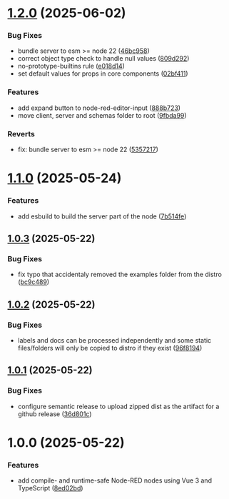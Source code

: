 # [1.2.0](https://github.com/AllanOricil/node-red-vue-template/compare/v1.1.0...v1.2.0) (2025-06-02)


### Bug Fixes

* bundle server to esm >= node 22 ([46bc958](https://github.com/AllanOricil/node-red-vue-template/commit/46bc95884aad88ee3545bcb5011707ed82496055))
* correct object type check to handle null values ([809d292](https://github.com/AllanOricil/node-red-vue-template/commit/809d29258dedb60555b2c5331648a3bccd340664))
* no-prototype-builtins rule ([e018d14](https://github.com/AllanOricil/node-red-vue-template/commit/e018d14a64a44dc40b69c419f2dbeb336f5fd705))
* set default values for props in core components ([02bf411](https://github.com/AllanOricil/node-red-vue-template/commit/02bf411c0c4239e7efc2c7a3bccb3523213b6718))


### Features

* add expand button to node-red-editor-input ([888b723](https://github.com/AllanOricil/node-red-vue-template/commit/888b7239bf0c724babba62a0a81fa9e5faeb9d8f))
* move client, server and schemas folder to root ([9fbda99](https://github.com/AllanOricil/node-red-vue-template/commit/9fbda992d01e3adbd78d2e2066023e07693a2e56))


### Reverts

* fix: bundle server to esm >= node 22 ([5357217](https://github.com/AllanOricil/node-red-vue-template/commit/535721713a1d867daea34b698cd60db7c0832cd2))

# [1.1.0](https://github.com/AllanOricil/node-red-vue-template/compare/v1.0.3...v1.1.0) (2025-05-24)


### Features

* add esbuild to build the server part of the node ([7b514fe](https://github.com/AllanOricil/node-red-vue-template/commit/7b514fe2fea89dbde503c01820143cf964180b00))

## [1.0.3](https://github.com/AllanOricil/node-red-vue-template/compare/v1.0.2...v1.0.3) (2025-05-22)


### Bug Fixes

* fix typo that accidentaly removed the examples folder from the distro ([bc9c489](https://github.com/AllanOricil/node-red-vue-template/commit/bc9c489a911477280a93a5cf2bdb91aa7f547f17))

## [1.0.2](https://github.com/AllanOricil/node-red-vue-template/compare/v1.0.1...v1.0.2) (2025-05-22)


### Bug Fixes

* labels and docs can be processed independently and some static files/folders will only be copied to distro if they exist ([96f8194](https://github.com/AllanOricil/node-red-vue-template/commit/96f8194812c5c81082249939dcc1462e5d8b30f9))

## [1.0.1](https://github.com/AllanOricil/node-red-vue-template/compare/v1.0.0...v1.0.1) (2025-05-22)


### Bug Fixes

* configure semantic release to upload zipped dist as the artifact for a github release ([36d801c](https://github.com/AllanOricil/node-red-vue-template/commit/36d801c500f2f85130678785be3730b603b47db9))

# 1.0.0 (2025-05-22)


### Features

* add compile- and runtime-safe Node-RED nodes using Vue 3 and TypeScript ([8ed02bd](https://github.com/AllanOricil/node-red-vue-template/commit/8ed02bdfe61d1720be71f5c71c5da2ce5ea5bf8a))
